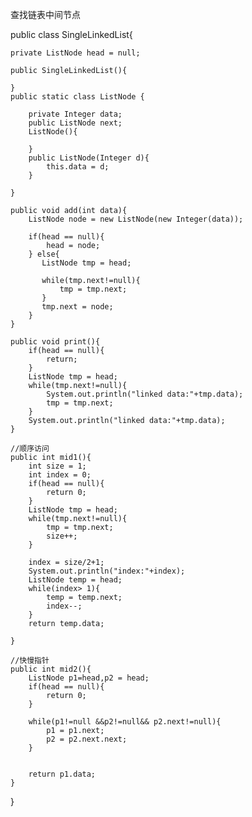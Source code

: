 查找链表中间节点

public class SingleLinkedList{

    private ListNode head = null;

    public SingleLinkedList(){

    }
    public static class ListNode {

        private Integer data;
        public ListNode next;
        ListNode(){

        }
        public ListNode(Integer d){
            this.data = d;
        }

    }

    public void add(int data){
        ListNode node = new ListNode(new Integer(data));

        if(head == null){
            head = node;
        } else{
           ListNode tmp = head;

           while(tmp.next!=null){
               tmp = tmp.next;
           }
           tmp.next = node;
        }
    }

    public void print(){
        if(head == null){
            return;
        }
        ListNode tmp = head;
        while(tmp.next!=null){
            System.out.println("linked data:"+tmp.data);
            tmp = tmp.next;
        }
        System.out.println("linked data:"+tmp.data);
    }

    //顺序访问
    public int mid1(){
        int size = 1;
        int index = 0;
        if(head == null){
            return 0;
        }
        ListNode tmp = head;
        while(tmp.next!=null){
            tmp = tmp.next;
            size++;
        }

        index = size/2+1;
        System.out.println("index:"+index);
        ListNode temp = head;
        while(index> 1){
            temp = temp.next;
            index--;
        }
        return temp.data;

    }

    //快慢指针
    public int mid2(){
        ListNode p1=head,p2 = head;
        if(head == null){
            return 0;
        }

        while(p1!=null &&p2!=null&& p2.next!=null){
            p1 = p1.next;
            p2 = p2.next.next;
        }


        return p1.data;
    }


}
